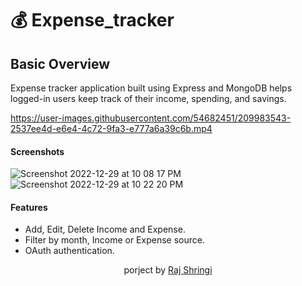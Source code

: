 # 💰 Expense_tracker

## Basic Overview
Expense tracker application built using Express and MongoDB helps
logged-in users keep track of their income, spending, and savings.

https://user-images.githubusercontent.com/54682451/209983543-2537ee4d-e6e4-4c72-9fa3-e777a6a39c6b.mp4

#### Screenshots

![Screenshot 2022-12-29 at 10 08 17 PM](https://user-images.githubusercontent.com/54682451/209984199-5582bdeb-e819-4312-bcfb-9fadd60a27ab.png)
![Screenshot 2022-12-29 at 10 22 20 PM](https://user-images.githubusercontent.com/54682451/209984301-f798b060-9649-4ae4-a720-1ab1e33819d0.png)

#### Features

- Add, Edit, Delete Income and Expense.
- Filter by month, Income or Expense source.
- OAuth authentication.

<div align="center"><p> porject by <a href="https://twitter.com/RajShringi1">Raj Shringi</a></p></div>




